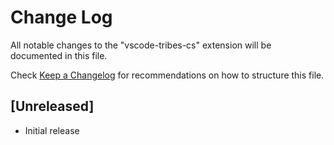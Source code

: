 # Change Log

All notable changes to the "vscode-tribes-cs" extension will be documented in this file.

Check [Keep a Changelog](http://keepachangelog.com/) for recommendations on how to structure this file.

## [Unreleased]

- Initial release